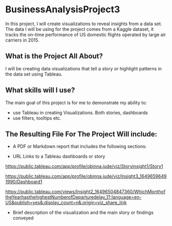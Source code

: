 # BusinessAnalysisProject3 

In this project, I will create visualizations to reveal insights from a data set. The data I will be using for the project comes from a Kaggle dataset, it tracks the on-time performance of US domestic flights operated by large air carriers in 2015.

## What is the Project All About?

I will be creating data visualizations that tell a story or highlight patterns in the data set using Tableau.

## What skills will I use?

The main goal of this project is for me to demonstrate my ability to:
- use Tableau in creating Visualizations. Both stories, dashboards
- use filters, tooltips etc.

## The Resulting File For The Project Will include:

- A PDF or Markdown report that includes the following sections:

- URL Links to a Tableau dashboards or story

https://public.tableau.com/app/profile/obinna.jude/viz/Storyinsight1/Story1

https://public.tableau.com/app/profile/obinna.jude/viz/Insight3_16496596491990/Dashboard1

https://public.tableau.com/views/Insight2_16496504847360/WhichMonthoftheYearhasthehighestNumberofDeparturedelay_1?:language=en-US&publish=yes&:display_count=n&:origin=viz_share_link

- Brief description of the visualization and the main story or findings conveyed

